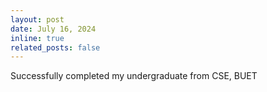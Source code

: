 ```yaml
---
layout: post
date: July 16, 2024
inline: true
related_posts: false
---
```

Successfully completed my undergraduate from CSE, BUET